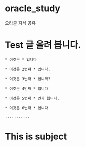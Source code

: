 # oracle_study

 오라클 지식 공유
# Test 글 올려 봅니다.

    * 이것은 * 입니다

    * 이것은 2번쨰 * 입니다.

    * 이것은 3번째 * 입니까? 

    * 이것은 4번째 * 입니다

    * 이것은 5번째 * 인가 봅니다. 

    * 이것은 6번째 * 입니다  

    ...........

# This is subject
